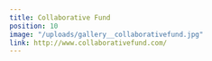 ```yaml
---
title: Collaborative Fund
position: 10
image: "/uploads/gallery__collaborativefund.jpg"
link: http://www.collaborativefund.com/
---
```


